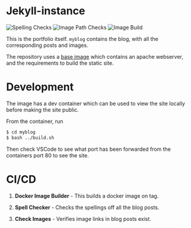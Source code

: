 # Jekyll-instance
![Spelling Checks](https://github.com/maxherbs/jekyll-instance/actions/workflows/spell-checker.yml/badge.svg)
![Image Path Checks](https://github.com/maxherbs/jekyll-instance/actions/workflows/check-images.yml/badge.svg)
![Image Build](https://github.com/maxherbs/jekyll-instance/actions/workflows/build-img.yml/badge.svg)

This is the portfolio itself. `myblog` contains the blog, with all the corresponding posts and images.

The repository uses a [base image](https://github.com/maxherbs/jekyll-base) which contains an apache webserver, and the requirements to build the static site.


# Development
The image has a dev container which can be used to view the site locally before making the site public.

From the container, run 

```bash 
$ cd myblog
$ bash ../build.sh
```

Then check VSCode to see what port has been forwarded from the containers port 80 to see the site.


# CI/CD

1. **Docker Image Builder** - This builds a docker image on tag.

2. **Spell Checker** - Checks the spellings off all the blog posts.

3. **Check Images** - Verifies image links in blog posts exist.